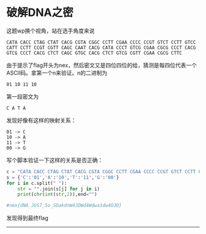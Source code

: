 # 破解DNA之密  
这题wp换个视角，站在选手角度来说
```
CATA CACC CTAG CTAT CACG CGTA CGGC CCTT CGAA CCCC CCGT GTCT CCTT GTCC CATT CCTT CCGT CGTT CAGC CAAT CACG CATA CCCT GTCG CGAA CGCG CCCT CACG GTCG CCCT CACG CTCT CAGC GTGC CACG CTCT GTCG CGTT CGAA CGCG CTTC 
```  
由于提示了flag开头为nex，然后密文又是四位四位的给，猜测是每四位代表一个ASCII码。拿第一个n来验证。n的二进制为
```
01 10 11 10
```
第一段密文为
```
C A T A
```
发现好像有这样的映射关系：
```
01 -> C
10 -> A
11 -> T
00 -> G
```
写个脚本验证一下这样的关系是否正确：
``` python
c = "CATA CACC CTAG CTAT CACG CGTA CGGC CCTT CGAA CCCC CCGT GTCT CCTT GTCC CATT CCTT CCGT CGTT CAGC CAAT CACG CATA CCCT GTCG CGAA CGCG CCCT CACG GTCG CCCT CACG CTCT CAGC GTGC CACG CTCT GTCG CGTT CGAA CGCG CTTC"
s = {'C':'01','A':'10','T':'11','G':'00'}
for i in c.split(" "):
    str = "".join(s[j] for j in i)
    print(chr(int(str,2)),end="")

#nex{dNA_JUS7_5o_SOakdnW4JDWd4Wdwa1dw4OJD}
```
发现得到最终flag  

----